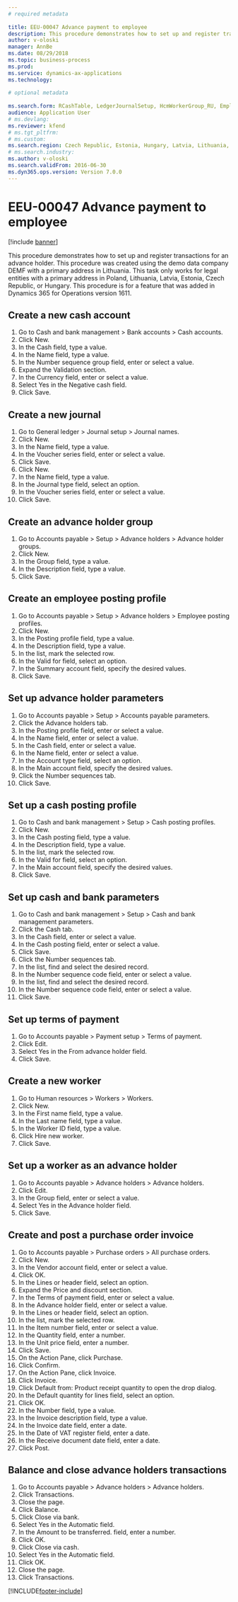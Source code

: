 ```yaml
--- 
# required metadata 
 
title: EEU-00047 Advance payment to employee
description: This procedure demonstrates how to set up and register transactions for an advance holder. 
author: v-oloski
manager: AnnBe 
ms.date: 08/29/2018
ms.topic: business-process 
ms.prod:  
ms.service: dynamics-ax-applications 
ms.technology:  
 
# optional metadata 
 
ms.search.form: RCashTable, LedgerJournalSetup, HcmWorkerGroup_RU, EmplPosting_RU, VendParameters, RCashPosting, BankParameters, PaymTerm, HcmWorker, HcmWorkerNewWorker, HcmWorkerAdvHolderTableListPage_RU, HcmWorkerAdvHolderTable_RU, PurchTable, PurchCreateOrder, HcmAdvHolderLookup_RU, InventItemIdLookupPurchase, VendEditInvoice, VendEditInvoiceDefaultQuantityForLinesDropDialog, EmplTrans_RU, EmplBalance_RU   
audience: Application User 
# ms.devlang:  
ms.reviewer: kfend
# ms.tgt_pltfrm:  
# ms.custom:  
ms.search.region: Czech Republic, Estonia, Hungary, Latvia, Lithuania, Poland, Russia
# ms.search.industry: 
ms.author: v-oloski
ms.search.validFrom: 2016-06-30 
ms.dyn365.ops.version: Version 7.0.0 
---
```

# EEU-00047 Advance payment to employee

[!include [banner](../../includes/banner.md)]

This procedure demonstrates how to set up and register transactions for an advance holder. This procedure was created using the demo data company DEMF with a primary address in Lithuania. This task only works for legal entities with a primary address in Poland, Lithuania, Latvia, Estonia, Czech Republic, or Hungary. This procedure is for a feature that was added in Dynamics 365 for Operations version 1611.


## Create a new cash account
1. Go to Cash and bank management > Bank accounts > Cash accounts.
2. Click New.
3. In the Cash field, type a value.
4. In the Name field, type a value.
5. In the Number sequence group field, enter or select a value.
6. Expand the Validation section.
7. In the Currency field, enter or select a value.
8. Select Yes in the Negative cash field.
9. Click Save.

## Create a new journal
1. Go to General ledger > Journal setup > Journal names.
2. Click New.
3. In the Name field, type a value.
4. In the Voucher series field, enter or select a value.
5. Click Save.
6. Click New.
7. In the Name field, type a value.
8. In the Journal type field, select an option.
9. In the Voucher series field, enter or select a value.
10. Click Save.

## Create an advance holder group
1. Go to Accounts payable > Setup > Advance holders > Advance holder groups.
2. Click New.
3. In the Group field, type a value.
4. In the Description field, type a value.
5. Click Save.

## Create an employee posting profile
1. Go to Accounts payable > Setup > Advance holders > Employee posting profiles.
2. Click New.
3. In the Posting profile field, type a value.
4. In the Description field, type a value.
5. In the list, mark the selected row.
6. In the Valid for field, select an option.
7. In the Summary account field, specify the desired values.
8. Click Save.

## Set up advance holder parameters
1. Go to Accounts payable > Setup > Accounts payable parameters.
2. Click the Advance holders tab.
3. In the Posting profile field, enter or select a value.
4. In the Name field, enter or select a value.
5. In the Cash field, enter or select a value.
6. In the Name field, enter or select a value.
7. In the Account type field, select an option.
8. In the Main account field, specify the desired values.
9. Click the Number sequences tab.
10. Click Save.

## Set up a cash posting profile
1. Go to Cash and bank management > Setup > Cash posting profiles.
2. Click New.
3. In the Cash posting field, type a value.
4. In the Description field, type a value.
5. In the list, mark the selected row.
6. In the Valid for field, select an option.
7. In the Main account field, specify the desired values.
8. Click Save.

## Set up cash and bank parameters
1. Go to Cash and bank management > Setup > Cash and bank management parameters.
2. Click the Cash tab.
3. In the Cash field, enter or select a value.
4. In the Cash posting field, enter or select a value.
5. Click Save.
6. Click the Number sequences tab.
7. In the list, find and select the desired record.
8. In the Number sequence code field, enter or select a value.
9. In the list, find and select the desired record.
10. In the Number sequence code field, enter or select a value.
11. Click Save.

## Set up terms of payment
1. Go to Accounts payable > Payment setup > Terms of payment.
2. Click Edit.
3. Select Yes in the From advance holder field.
4. Click Save.

## Create a new worker
1. Go to Human resources > Workers > Workers.
2. Click New.
3. In the First name field, type a value.
4. In the Last name field, type a value.
5. In the Worker ID field, type a value.
6. Click Hire new worker.
7. Click Save.

## Set up a worker as an advance holder
1. Go to Accounts payable > Advance holders > Advance holders.
2. Click Edit.
3. In the Group field, enter or select a value.
4. Select Yes in the Advance holder field.
5. Click Save.

## Create and post a purchase order invoice
1. Go to Accounts payable > Purchase orders > All purchase orders.
2. Click New.
3. In the Vendor account field, enter or select a value.
4. Click OK.
5. In the Lines or header field, select an option.
6. Expand the Price and discount section.
7. In the Terms of payment field, enter or select a value.
8. In the Advance holder field, enter or select a value.
9. In the Lines or header field, select an option.
10. In the list, mark the selected row.
11. In the Item number field, enter or select a value.
12. In the Quantity field, enter a number.
13. In the Unit price field, enter a number.
14. Click Save.
15. On the Action Pane, click Purchase.
16. Click Confirm.
17. On the Action Pane, click Invoice.
18. Click Invoice.
19. Click Default from: Product receipt quantity to open the drop dialog.
20. In the Default quantity for lines field, select an option.
21. Click OK.
22. In the Number field, type a value.
23. In the Invoice description field, type a value.
24. In the Invoice date field, enter a date.
25. In the Date of VAT register field, enter a date.
26. In the Receive document date field, enter a date.
27. Click Post.

## Balance and close advance holders transactions
1. Go to Accounts payable > Advance holders > Advance holders.
2. Click Transactions.
3. Close the page.
4. Click Balance.
5. Click Close via bank.
6. Select Yes in the Automatic field.
7. In the Amount to be transferred. field, enter a number.
8. Click OK.
9. Click Close via cash.
10. Select Yes in the Automatic field.
11. Click OK.
12. Close the page.
13. Click Transactions.



[!INCLUDE[footer-include](../../../includes/footer-banner.md)]